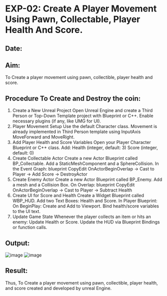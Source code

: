 # EXP-02: Create A Player Movement Using Pawn, Collectable, Player Health And Score.
## Date:
## Aim:
To Create a player movement using pawn, collectible, player health and score.

## Procedure To Create and Destroy the coin:
1. Create a New Unreal Project
Open Unreal Engine and create a Third Person or Top-Down Template project with Blueprint
or C++.
Enable necessary plugins (if any, like UMG for UI).
2. Player Movement Setup
Use the default Character class.
Movement is already implemented in Third Person template using InputAxis MoveForward and
MoveRight.
3. Add Player Health and Score Variables
Open your Player Character Blueprint or C++ class.
Add:
Health (integer, default: 3)
Score (integer, default: 0)
4. Create Collectable Actor
Create a new Actor Blueprint called BP_Collectable.
Add a StaticMeshComponent and a SphereCollision.
In the Event Graph:
blueprint
CopyEdit
OnActorBeginOverlap → Cast to Player → Add Score → DestroyActor
5. Create Enemy Actor
Create a new Actor Blueprint called BP_Enemy.
Add a mesh and a Collision Box.
On Overlap:
blueprint
CopyEdit
OnActorBeginOverlap → Cast to Player → Subtract Health
6. Create UI for Score and Health
Create a Widget Blueprint called WBP_HUD.
Add two Text Boxes: Health and Score.
In Player Blueprint:
On BeginPlay: Create and Add to Viewport.
Bind health/score variables to the UI text.
7. Update Game State
Whenever the player collects an item or hits an enemy:
Update Health or Score.
Update the HUD via Blueprint Bindings or function calls.

## Output:

![image](https://github.com/user-attachments/assets/b5fae8f6-3fc6-4c60-b0ef-07de7f3b5491)
![image](https://github.com/user-attachments/assets/4aaac6d1-4799-4977-9b59-9b3267e334ed)






## Result:
Thus, To Create a player movement using pawn, collectible, player health, and score created and developed by unreal Engine.
